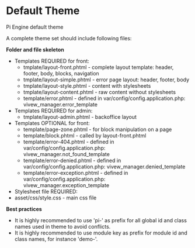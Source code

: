 Default Theme
=============

Pi Engine default theme



A complete theme set should include following files:

**Folder and file skeleton**

* Templates REQUIRED for front:
  *  tmplate/layout-front.phtml - complete layout template: header, footer, body, blocks, navigation
  *  tmplate/layout-simple.phtml - error page layout: header, footer, body
  *  tmplate/layout-style.phtml - content with stylesheets
  *  tmplate/layout-content.phtml - raw content without stylesheets
  *  template/error.phtml - defined in var/config/config.application.php: vivew_manager.error_template
* Templates REQUIRED for admin:
  *  tmplate/layout-admin.phtml - backoffice layout
* Templates OPTIONAL for front:
  *  template/page-zone.phtml - for block manipulation on a page
  *  template/block.phtml - called by layout-front.phtml
  *  template/error-404.phtml - defined in var/config/config.application.php: vivew_manager.not_found_template
  *  template/error-denied.phtml - defined in var/config/config.application.php: vivew_manager.denied_template
  *  template/error-exception.phtml - defined in var/config/config.application.php: vivew_manager.exception_template
* Stylesheet file REQUIRED:
*  asset/css/style.css - main css file

**Best practices**
*  It is highly recommended to use 'pi-' as prefix for all global id and class names used in theme to avoid conflicts.
*  It is highly recommended to use module key as prefix for module id and class names, for instance 'demo-'.
